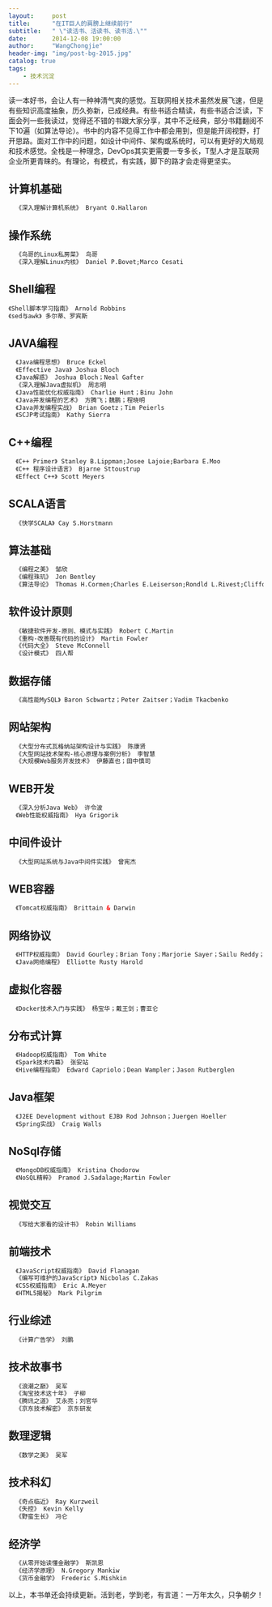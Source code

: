 ```yaml
---
layout:     post
title:      "在IT巨人的肩膀上继续前行"
subtitle:   " \"读活书、活读书、读书活.\""
date:       2014-12-08 19:00:00
author:     "WangChongjie"
header-img: "img/post-bg-2015.jpg"
catalog: true
tags:
    - 技术沉淀
---
```

读一本好书，会让人有一种神清气爽的感觉。互联网相关技术虽然发展飞速，但是有些知识高度抽象，历久弥新，已成经典。有些书适合精读，有些书适合泛读，下面会列一些我读过，觉得还不错的书跟大家分享，其中不乏经典，部分书籍翻阅不下10遍（如算法导论）。书中的内容不见得工作中都会用到，但是能开阔视野，打开思路。面对工作中的问题，如设计中间件、架构或系统时，可以有更好的大局观和技术感觉。全栈是一种理念，DevOps其实更需要一专多长，T型人才是互联网企业所更青睐的。有理论，有模式，有实践，脚下的路才会走得更坚实。

## 计算机基础

```xml
  《深入理解计算机系统》 Bryant O.Hallaron
```

## 操作系统

```xml
  《鸟哥的Linux私房菜》 鸟哥
  《深入理解Linux内核》 Daniel P.Bovet;Marco Cesati
```

## Shell编程

```xml
《Shell脚本学习指南》 Arnold Robbins
《sed与awk》 多尔蒂、罗宾斯
```

## JAVA编程

```xml
  《Java编程思想》 Bruce Eckel
  《Effective Java》 Joshua Bloch
  《Java解惑》 Joshua Bloch；Neal Gafter
  《深入理解Java虚拟机》 周志明
  《Java性能优化权威指南》 Charlie Hunt；Binu John
  《Java并发编程的艺术》 方腾飞；魏鹏；程晓明
  《Java并发编程实战》 Brian Goetz；Tim Peierls
  《SCJP考试指南》 Kathy Sierra
```

## C++编程

```xml
  《C++ Primer》 Stanley B.Lippman;Josee Lajoie;Barbara E.Moo
  《C++ 程序设计语言》 Bjarne Sttoustrup
  《Effect C++》 Scott Meyers
```

## SCALA语言

```xml
  《快学SCALA》 Cay S.Horstmann
```

## 算法基础

```xml
  《编程之美》 邹欣
  《编程珠玑》 Jon Bentley
  《算法导论》 Thomas H.Cormen;Charles E.Leiserson;Rondld L.Rivest;Clifford Stein
```

## 软件设计原则

```xml
  《敏捷软件开发-原则、模式与实践》 Robert C.Martin
  《重构-改善既有代码的设计》 Martin Fowler
  《代码大全》 Steve McConnell
  《设计模式》 四人帮
```

## 数据存储

```xml
  《高性能MySQL》 Baron Scbwartz；Peter Zaitser；Vadim Tkacbenko
```

## 网站架构

```xml
  《大型分布式瓦格纳站架构设计与实践》 陈康贤
  《大型网站技术架构-核心原理与案例分析》 李智慧
  《大规模Web服务开发技术》 伊藤直也；田中慎司
```

## WEB开发

```xml
  《深入分析Java Web》 许令波
  《Web性能权威指南》 Hya Grigorik
```

## 中间件设计

```xml
  《大型网站系统与Java中间件实践》 曾宪杰
```

## WEB容器

```xml
  《Tomcat权威指南》 Brittain & Darwin
```

## 网络协议

```xml
  《HTTP权威指南》 David Gourley；Brian Tony；Marjorie Sayer；Sailu Reddy；Anshu Aggarwal
  《Java网络编程》 Elliotte Rusty Harold
```

## 虚拟化容器

```xml
  《Docker技术入门与实践》 杨宝华；戴王剑；曹亚仑
```

## 分布式计算

```xml
  《Hadoop权威指南》 Tom White
  《Spark技术内幕》 张安站
  《Hive编程指南》 Edward Capriolo；Dean Wampler；Jason Rutberglen
```

## Java框架

```xml
  《J2EE Development without EJB》 Rod Johnson；Juergen Hoeller
  《Spring实战》 Craig Walls
```

## NoSql存储

```xml
  《MongoDB权威指南》 Kristina Chodorow
  《NoSQL精粹》 Pramod J.Sadalage;Martin Fowler
```

## 视觉交互

```xml
  《写给大家看的设计书》 Robin Williams
```

## 前端技术

```xml
  《JavaScript权威指南》 David Flanagan
  《编写可维护的JavaScript》 Nicbolas C.Zakas
  《CSS权威指南》 Eric A.Meyer
  《HTML5揭秘》 Mark Pilgrim
```

## 行业综述

```xml
  《计算广告学》 刘鹏
```

## 技术故事书

```xml
  《浪潮之巅》 吴军
  《淘宝技术这十年》 子柳
  《腾讯之道》 艾永亮；刘官华
  《京东技术解密》 京东研发
```

## 数理逻辑

```xml
  《数学之美》 吴军
```

## 技术科幻

```xml
  《奇点临近》 Ray Kurzweil
  《失控》 Kevin Kelly
  《野蛮生长》 冯仑
```

## 经济学

```xml
  《从零开始读懂金融学》 斯凯恩
  《经济学原理》 N.Gregory Mankiw
  《货币金融学》 Frederic S.Mishkin
```

以上，本书单还会持续更新。活到老，学到老，有言道：一万年太久，只争朝夕！
